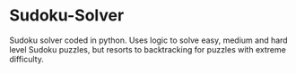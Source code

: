 # Sudoku-Solver
Sudoku solver coded in python. Uses logic to solve easy, medium and hard level Sudoku puzzles, but resorts to backtracking for puzzles with extreme difficulty.
